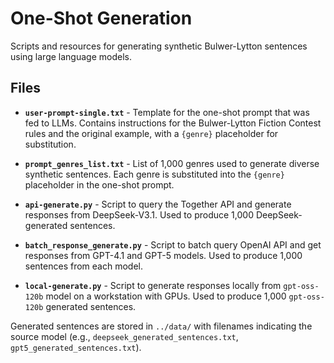 # One-Shot Generation

Scripts and resources for generating synthetic Bulwer-Lytton sentences using large language models.

## Files

- **`user-prompt-single.txt`** - Template for the one-shot prompt that was fed to LLMs. Contains instructions for the Bulwer-Lytton Fiction Contest rules and the original example, with a `{genre}` placeholder for substitution.

- **`prompt_genres_list.txt`** - List of 1,000 genres used to generate diverse synthetic sentences. Each genre is substituted into the `{genre}` placeholder in the one-shot prompt.

- **`api-generate.py`** - Script to query the Together API and generate responses from DeepSeek-V3.1. Used to produce 1,000 DeepSeek-generated sentences.

- **`batch_response_generate.py`** - Script to batch query OpenAI API and get responses from GPT-4.1 and GPT-5 models. Used to produce 1,000 sentences from each model.

- **`local-generate.py`** - Script to generate responses locally from `gpt-oss-120b` model on a workstation with GPUs. Used to produce 1,000 `gpt-oss-120b` generated sentences.

Generated sentences are stored in `../data/` with filenames indicating the source model (e.g., `deepseek_generated_sentences.txt`, `gpt5_generated_sentences.txt`).
